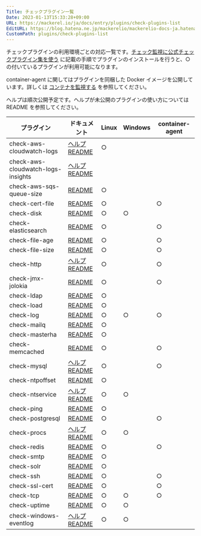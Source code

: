 ```yaml
---
Title: チェックプラグイン一覧
Date: 2023-01-13T15:33:28+09:00
URL: https://mackerel.io/ja/docs/entry/plugins/check-plugins-list
EditURL: https://blog.hatena.ne.jp/mackerelio/mackerelio-docs-ja.hatenablog.mackerel.io/atom/entry/4207112889953808147
CustomPath: plugins/check-plugins-list
---
```


チェックプラグインの利用環境ごとの対応一覧です。[チェック監視に公式チェックプラグイン集を使う](https://mackerel.io/ja/docs/entry/howto/mackerel-check-plugins) に記載の手順でプラグインのインストールを行うと、○ の付いているプラグインが利用可能になります。

container-agent に関してはプラグインを同梱した Docker イメージを公開しています。詳しくは [コンテナを監視する](https://mackerel.io/ja/docs/entry/howto/container-agent) を参照してください。

ヘルプは順次公開予定です。ヘルプが未公開のプラグインの使い方については README を参照してください。

| プラグイン                              | ドキュメント                                                                                                                                                                | Linux | Windows | container-agent    |
| ---------------------------------- | --------------------------------------------------------------------------------------------------------------------------------------------------------------------- | ----- | ------- | --- |
| check-aws-cloudwatch-logs          | [ヘルプ](https://mackerel.io/ja/docs/entry/plugins/check-aws-cloudwatch-logs)<br>[README](https://github.com/mackerelio/go-check-plugins/tree/master/check-aws-cloudwatch-logs)                                                                  | ○     |         |     |
| check-aws-cloudwatch-logs-insights | [ヘルプ](https://mackerel.io/ja/docs/entry/plugins/check-aws-cloudwatch-logs-insights)<br>[README](https://github.com/mackerelio/check-aws-cloudwatch-logs-insights)                                                                                      |       |         |     |
| check-aws-sqs-queue-size           | [README](https://github.com/mackerelio/go-check-plugins/tree/master/check-aws-sqs-queue-size)                                                                   | ○     |         |     |
| check-cert-file                    | [README ](https://github.com/mackerelio/go-check-plugins/tree/master/check-cert-file)                                                                           | ○     |         | ○    |
| check-disk                         | [README](https://github.com/mackerelio/go-check-plugins/tree/master/check-disk)                                                                                 | ○     | ○       |     |
| check-elasticsearch                | [README](https://github.com/mackerelio/go-check-plugins/tree/master/check-elasticsearch)                                                                        | ○     |         | ○    |
| check-file-age                     | [README](https://github.com/mackerelio/go-check-plugins/tree/master/check-file-age)                                                                             | ○     |         | ○    |
| check-file-size                    | [README](https://github.com/mackerelio/go-check-plugins/tree/master/check-file-size)                                                                            | ○     |         | ○    |
| check-http                         | [ヘルプ](https://mackerel.io/ja/docs/entry/plugins/check-http)<br>[README](https://github.com/mackerelio/go-check-plugins/tree/master/check-http)                         | ○     |         | ○    |
| check-jmx-jolokia                  | [README](https://github.com/mackerelio/go-check-plugins/tree/master/check-jmx-jolokia)                                                                          | ○     |         | ○    |
| check-ldap                         | [README](https://github.com/mackerelio/go-check-plugins/tree/master/caheck-ldap)                                                                                 | ○     |         |     |
| check-load                         | [README](https://github.com/mackerelio/go-check-plugins/tree/master/check-load)                                                                                 | ○     |         |     |
| check-log                          | [README](https://github.com/mackerelio/go-check-plugins/tree/master/check-log)                                                                                  | ○     | ○       | ○    |
| check-mailq                        | [README](https://github.com/mackerelio/go-check-plugins/tree/master/check-mailq)                                                                                | ○     |         |     |
| check-masterha                     | [README](https://github.com/mackerelio/go-check-plugins/tree/master/check-masterha)                                                                             | ○     |         |     |
| check-memcached                    | [README](https://github.com/mackerelio/go-check-plugins/tree/master/check-memcached)                                                                            | ○     |         | ○    |
| check-mysql                        | [ヘルプ](https://mackerel.io/ja/docs/entry/plugins/check-mysql)<br>[README](https://github.com/mackerelio/go-check-plugins/tree/master/check-mysql)                       | ○     |         | ○    |
| check-ntpoffset                    | [README](https://github.com/mackerelio/go-check-plugins/tree/master/check-ntpoffset)                                                                            | ○     |         |     |
| check-ntservice                    | [ヘルプ](https://mackerel.io/ja/docs/entry/plugins/check-ntservice)<br>[README](https://github.com/mackerelio/go-check-plugins/tree/master/check-ntservice)               | ○     | ○       |     |
| check-ping                         | [README](https://github.com/mackerelio/go-check-plugins/tree/master/check-ping)                                                                                 | ○     |         |     |
| check-postgresql                   | [README](https://github.com/mackerelio/go-check-plugins/tree/master/check-postgresql)                                                                           | ○     |         | ○    |
| check-procs                        | [ヘルプ](https://mackerel.io/ja/docs/entry/plugins/check-procs)<br>[README](https://github.com/mackerelio/go-check-plugins/tree/master/check-procs)                       | ○     | ○       |     |
| check-redis                        | [README](https://github.com/mackerelio/go-check-plugins/tree/master/check-redis)                                                                                | ○     |         | ○    |
| check-smtp                         | [README](https://github.com/mackerelio/go-check-plugins/tree/master/check-smtp)                                                                                 | ○     |         |     |
| check-solr                         | [README](https://github.com/mackerelio/go-check-plugins/tree/master/check-solr)                                                                                 | ○     |         |     |
| check-ssh                          | [README](https://github.com/mackerelio/go-check-plugins/tree/master/check-ssh)                                                                                  | ○     |         | ○    |
| check-ssl-cert                     | [README](https://github.com/mackerelio/go-check-plugins/tree/master/check-ssl-cert)                                                                             | ○     |         | ○    |
| check-tcp                          | [README](https://github.com/mackerelio/go-check-plugins/tree/master/check-tcp)                                                                                  | ○     | ○       | ○    |
| check-uptime                       | [README](https://github.com/mackerelio/go-check-plugins/tree/master/check-uptime)                                                                               | ○     | ○       |     |
| check-windows-eventlog             | [ヘルプ](https://mackerel.io/ja/docs/entry/plugins/check-windows-eventlog)<br>[README](https://github.com/mackerelio/go-check-plugins/tree/master/check-windows-eventlog) | ○     | ○       |     |
